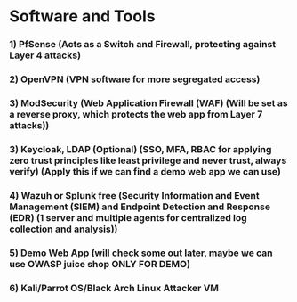 # Software and Tools

### 1) PfSense (Acts as a Switch and Firewall, protecting against Layer 4 attacks)

### 2) OpenVPN (VPN software for more segregated access)

### 3) ModSecurity (Web Application Firewall (WAF) (Will be set as a reverse proxy, which protects the web app from Layer 7 attacks))

### 3) Keycloak, LDAP (Optional) (SSO, MFA, RBAC for applying zero trust principles like least privilege and never trust, always verify) (Apply this if we can find a demo web app we can use)

### 4) Wazuh or Splunk free (Security Information and Event Management (SIEM) and Endpoint Detection and Response (EDR) (1 server and multiple agents for centralized log collection and analysis))

### 5) Demo Web App (will check some out later, maybe we can use OWASP juice shop ONLY FOR DEMO)

### 6) Kali/Parrot OS/Black Arch Linux Attacker VM
